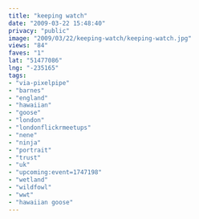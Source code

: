 ```yaml
---
title: "keeping watch"
date: "2009-03-22 15:48:40"
privacy: "public"
image: "2009/03/22/keeping-watch/keeping-watch.jpg"
views: "84"
faves: "1"
lat: "51477086"
lng: "-235165"
tags:
- "via-pixelpipe"
- "barnes"
- "england"
- "hawaiian"
- "goose"
- "london"
- "londonflickrmeetups"
- "nene"
- "ninja"
- "portrait"
- "trust"
- "uk"
- "upcoming:event=1747198"
- "wetland"
- "wildfowl"
- "wwt"
- "hawaiian goose"
---
```

<a href="/photos/2009/03/22/keeping-watch"></a>
